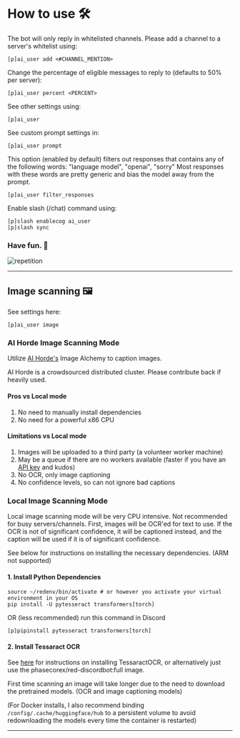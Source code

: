 # How to use 🛠️

The bot will only reply in whitelisted channels.
Please add a channel to a server's whitelist using:

```
[p]ai_user add <#CHANNEL_MENTION>
```

Change the percentage of eligible messages to reply to (defaults to 50% per server):

```
[p]ai_user percent <PERCENT>
```

See other settings using:

```
[p]ai_user
```

See custom prompt settings in:
```
[p]ai_user prompt
```

This option (enabled by default) filters out responses that contains any of the following words: "language model", "openai", "sorry"
Most responses with these words are pretty generic and bias the model away from the prompt.
```
[p]ai_user filter_responses
```

Enable slash (/chat) command using:
```
[p]slash enablecog ai_user
[p]slash sync
```

### Have fun. 🎉
![repetition](https://user-images.githubusercontent.com/46238123/227853613-1a524915-ed46-45f7-a154-94e90daf0cd7.jpg)

---

## Image scanning 🖼️

See settings here:
```
[p]ai_user image
```

### AI Horde Image Scanning Mode
Utilize [AI Horde's](https://stablehorde.net/) Image Alchemy to caption images.


AI Horde is a crowdsourced distributed cluster. Please contribute back if heavily used.

#### Pros vs Local mode
1. No need to manually install dependencies
2. No need for a powerful x86 CPU

#### Limitations vs Local mode
1. Images will be uploaded to a third party (a volunteer worker machine)
2. May be a queue if there are no workers available (faster if you have an [API key](https://stablehorde.net/#:~:text=0%20alchemy%20forms.-,Usage,-First%20Register%20an) and kudos)
3. No OCR, only image captioning
4. No confidence levels, so can not ignore bad captions


### Local Image Scanning Mode

Local image scanning mode will be very CPU intensive. Not recommended for busy servers/channels. First, images will be OCR'ed for text to use. If the OCR is not of significant confidence, it will be captioned instead, and the caption will be used if it is of significant confidence.

See below for instructions on installing the necessary dependencies. (ARM not supported)


#### 1. Install Python Dependencies

```
source ~/redenv/bin/activate # or however you activate your virtual environment in your OS
pip install -U pytesseract transformers[torch]
```

OR (less recommended) run this command in Discord

```
[p]pipinstall pytesseract transformers[torch]
```

#### 2. Install Tessaract OCR

See [here](https://tesseract-ocr.github.io/tessdoc/Installation.html) for instructions on installing TessaractOCR, or alternatively just use the phasecorex/red-discordbot:full image.



First time scanning an image will take longer due to the need to download the pretrained models. (OCR and image captioning models)

(For Docker installs, I also recommend binding  `/config/.cache/huggingface/hub` to a persistent volume to avoid redownloading the models every time the container is restarted)

---
